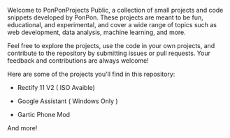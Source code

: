 Welcome to PonPonProjects Public, a collection of small projects and code snippets developed by PonPon. These projects are meant to be fun, educational, and experimental, and cover a wide range of topics such as web development, data analysis, machine learning, and more.

Feel free to explore the projects, use the code in your own projects, and contribute to the repository by submitting issues or pull requests. Your feedback and contributions are always welcome!

Here are some of the projects you'll find in this repository:

- Rectify 11 V2 ( ISO Avaible)

- Google Assistant ( Windows Only )

- Gartic Phone Mod

And more!
